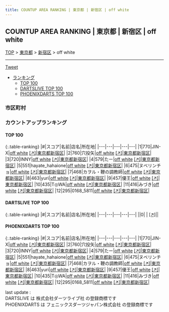 ```yaml
---
title: COUNTUP AREA RANKING | 東京都 | 新宿区 | off white
---
```

## COUNTUP AREA RANKING | 東京都 | 新宿区 | off white

[TOP](/darts/rank/) > [東京都](/darts/rank/東京都/) > [新宿区](/darts/rank/東京都/新宿区/) > off white

___

<a href="https://twitter.com/share?ref_src=twsrc%5Etfw" data-text="COUNTUP AREA RANKING | 東京都新宿区off white" class="twitter-share-button" data-hashtags="DARTSLIVE,PHOENIXDARTS,darts,ダーツ" data-show-count="false">Tweet</a>

* [ランキング](#カウントアップランキング)
    * [TOP 100](#top-100)
    * [DARTSLIVE TOP 100](#dartslive-top-100)
    * [PHOENIXDARTS TOP 100](#phoenixdarts-top-100)

### 市区町村

<ul>

</ul>

### カウントアップランキング

#### TOP 100



{:.table-ranking}
|#|スコア|名前|店名|所在地|
|---|---|---|---|---|
|1|770|<span class="rank-name-pd">JIN-X</span>|<a href="/darts/rank/shops/84741.html">off white</a> <a href="https://vs.phoenixdarts.com/jp/shop/shopDetailInfo/s_84741?s_seq=84741">[↗]</a>|<a href="/darts/rank/東京都/新宿区">東京都新宿区</a>|
|2|760|<span class="rank-name-pd">穴投矢</span>|<a href="/darts/rank/shops/84741.html">off white</a> <a href="https://vs.phoenixdarts.com/jp/shop/shopDetailInfo/s_84741?s_seq=84741">[↗]</a>|<a href="/darts/rank/東京都/新宿区">東京都新宿区</a>|
|3|720|<span class="rank-name-pd">INNY</span>|<a href="/darts/rank/shops/84741.html">off white</a> <a href="https://vs.phoenixdarts.com/jp/shop/shopDetailInfo/s_84741?s_seq=84741">[↗]</a>|<a href="/darts/rank/東京都/新宿区">東京都新宿区</a>|
|4|579|<span class="rank-name-pd">たー</span>|<a href="/darts/rank/shops/84741.html">off white</a> <a href="https://vs.phoenixdarts.com/jp/shop/shopDetailInfo/s_84741?s_seq=84741">[↗]</a>|<a href="/darts/rank/東京都/新宿区">東京都新宿区</a>|
|5|551|<span class="rank-name-pd">hayate_hahaione</span>|<a href="/darts/rank/shops/84741.html">off white</a> <a href="https://vs.phoenixdarts.com/jp/shop/shopDetailInfo/s_84741?s_seq=84741">[↗]</a>|<a href="/darts/rank/東京都/新宿区">東京都新宿区</a>|
|6|475|<span class="rank-name-pd">ヌベリンチョ</span>|<a href="/darts/rank/shops/84741.html">off white</a> <a href="https://vs.phoenixdarts.com/jp/shop/shopDetailInfo/s_84741?s_seq=84741">[↗]</a>|<a href="/darts/rank/東京都/新宿区">東京都新宿区</a>|
|7|468|<span class="rank-name-pd">カヲル・鞭の調教師</span>|<a href="/darts/rank/shops/84741.html">off white</a> <a href="https://vs.phoenixdarts.com/jp/shop/shopDetailInfo/s_84741?s_seq=84741">[↗]</a>|<a href="/darts/rank/東京都/新宿区">東京都新宿区</a>|
|8|463|<span class="rank-name-pd">yuri</span>|<a href="/darts/rank/shops/84741.html">off white</a> <a href="https://vs.phoenixdarts.com/jp/shop/shopDetailInfo/s_84741?s_seq=84741">[↗]</a>|<a href="/darts/rank/東京都/新宿区">東京都新宿区</a>|
|9|457|<span class="rank-name-pd">優王</span>|<a href="/darts/rank/shops/84741.html">off white</a> <a href="https://vs.phoenixdarts.com/jp/shop/shopDetailInfo/s_84741?s_seq=84741">[↗]</a>|<a href="/darts/rank/東京都/新宿区">東京都新宿区</a>|
|10|435|<span class="rank-name-pd">T◎WA</span>|<a href="/darts/rank/shops/84741.html">off white</a> <a href="https://vs.phoenixdarts.com/jp/shop/shopDetailInfo/s_84741?s_seq=84741">[↗]</a>|<a href="/darts/rank/東京都/新宿区">東京都新宿区</a>|
|11|416|<span class="rank-name-pd">みづき</span>|<a href="/darts/rank/shops/84741.html">off white</a> <a href="https://vs.phoenixdarts.com/jp/shop/shopDetailInfo/s_84741?s_seq=84741">[↗]</a>|<a href="/darts/rank/東京都/新宿区">東京都新宿区</a>|
|12|295|<span class="rank-name-pd">0168_5811</span>|<a href="/darts/rank/shops/84741.html">off white</a> <a href="https://vs.phoenixdarts.com/jp/shop/shopDetailInfo/s_84741?s_seq=84741">[↗]</a>|<a href="/darts/rank/東京都/新宿区">東京都新宿区</a>|


#### DARTSLIVE TOP 100



{:.table-ranking}
|#|スコア|名前|店名|所在地|
|---|---|---|---|---|
||0|<span class="rank-name-dl"> </span>|<a href="/darts/rank/shops/.html"></a> <a href="">[↗]</a>|<a href="/darts/rank//"></a>|


#### PHOENIXDARTS TOP 100



{:.table-ranking}
|#|スコア|名前|店名|所在地|
|---|---|---|---|---|
|1|770|<span class="rank-name-pd">JIN-X</span>|<a href="/darts/rank/shops/84741.html">off white</a> <a href="https://vs.phoenixdarts.com/jp/shop/shopDetailInfo/s_84741?s_seq=84741">[↗]</a>|<a href="/darts/rank/東京都/新宿区">東京都新宿区</a>|
|2|760|<span class="rank-name-pd">穴投矢</span>|<a href="/darts/rank/shops/84741.html">off white</a> <a href="https://vs.phoenixdarts.com/jp/shop/shopDetailInfo/s_84741?s_seq=84741">[↗]</a>|<a href="/darts/rank/東京都/新宿区">東京都新宿区</a>|
|3|720|<span class="rank-name-pd">INNY</span>|<a href="/darts/rank/shops/84741.html">off white</a> <a href="https://vs.phoenixdarts.com/jp/shop/shopDetailInfo/s_84741?s_seq=84741">[↗]</a>|<a href="/darts/rank/東京都/新宿区">東京都新宿区</a>|
|4|579|<span class="rank-name-pd">たー</span>|<a href="/darts/rank/shops/84741.html">off white</a> <a href="https://vs.phoenixdarts.com/jp/shop/shopDetailInfo/s_84741?s_seq=84741">[↗]</a>|<a href="/darts/rank/東京都/新宿区">東京都新宿区</a>|
|5|551|<span class="rank-name-pd">hayate_hahaione</span>|<a href="/darts/rank/shops/84741.html">off white</a> <a href="https://vs.phoenixdarts.com/jp/shop/shopDetailInfo/s_84741?s_seq=84741">[↗]</a>|<a href="/darts/rank/東京都/新宿区">東京都新宿区</a>|
|6|475|<span class="rank-name-pd">ヌベリンチョ</span>|<a href="/darts/rank/shops/84741.html">off white</a> <a href="https://vs.phoenixdarts.com/jp/shop/shopDetailInfo/s_84741?s_seq=84741">[↗]</a>|<a href="/darts/rank/東京都/新宿区">東京都新宿区</a>|
|7|468|<span class="rank-name-pd">カヲル・鞭の調教師</span>|<a href="/darts/rank/shops/84741.html">off white</a> <a href="https://vs.phoenixdarts.com/jp/shop/shopDetailInfo/s_84741?s_seq=84741">[↗]</a>|<a href="/darts/rank/東京都/新宿区">東京都新宿区</a>|
|8|463|<span class="rank-name-pd">yuri</span>|<a href="/darts/rank/shops/84741.html">off white</a> <a href="https://vs.phoenixdarts.com/jp/shop/shopDetailInfo/s_84741?s_seq=84741">[↗]</a>|<a href="/darts/rank/東京都/新宿区">東京都新宿区</a>|
|9|457|<span class="rank-name-pd">優王</span>|<a href="/darts/rank/shops/84741.html">off white</a> <a href="https://vs.phoenixdarts.com/jp/shop/shopDetailInfo/s_84741?s_seq=84741">[↗]</a>|<a href="/darts/rank/東京都/新宿区">東京都新宿区</a>|
|10|435|<span class="rank-name-pd">T◎WA</span>|<a href="/darts/rank/shops/84741.html">off white</a> <a href="https://vs.phoenixdarts.com/jp/shop/shopDetailInfo/s_84741?s_seq=84741">[↗]</a>|<a href="/darts/rank/東京都/新宿区">東京都新宿区</a>|
|11|416|<span class="rank-name-pd">みづき</span>|<a href="/darts/rank/shops/84741.html">off white</a> <a href="https://vs.phoenixdarts.com/jp/shop/shopDetailInfo/s_84741?s_seq=84741">[↗]</a>|<a href="/darts/rank/東京都/新宿区">東京都新宿区</a>|
|12|295|<span class="rank-name-pd">0168_5811</span>|<a href="/darts/rank/shops/84741.html">off white</a> <a href="https://vs.phoenixdarts.com/jp/shop/shopDetailInfo/s_84741?s_seq=84741">[↗]</a>|<a href="/darts/rank/東京都/新宿区">東京都新宿区</a>|


<div class="footer border-top border-gray-light mt-5 pt-3 text-right text-gray">
    last update : <span style="font-weight: italic" id="foot_last_modified"></span><br />
    DARTSLIVE は 株式会社ダーツライブ社 の登録商標です<br />
    PHOENIXDARTS は フェニックスダーツジャパン株式会社 の登録商標です<br />
</div>

<script src="https://cdnjs.cloudflare.com/ajax/libs/jquery.tablesorter/2.31.3/js/jquery.tablesorter.min.js" integrity="sha512-qzgd5cYSZcosqpzpn7zF2ZId8f/8CHmFKZ8j7mU4OUXTNRd5g+ZHBPsgKEwoqxCtdQvExE5LprwwPAgoicguNg==" crossorigin="anonymous" referrerpolicy="no-referrer"></script>
<link rel="stylesheet" href="https://cdnjs.cloudflare.com/ajax/libs/jquery.tablesorter/2.31.3/css/theme.default.min.css" integrity="sha512-wghhOJkjQX0Lh3NSWvNKeZ0ZpNn+SPVXX1Qyc9OCaogADktxrBiBdKGDoqVUOyhStvMBmJQ8ZdMHiR3wuEq8+w==" crossorigin="anonymous" referrerpolicy="no-referrer" />
<script>
$(function() {
    $(".table-ranking").tablesorter({sortList:[[0, 0]]});
    $("#foot_last_modified").text(formatDate(new Date(document.lastModified), 'yyyy-MM-dd HH:mm:ss'));
});
</script>

<script async src="https://platform.twitter.com/widgets.js" charset="utf-8"></script>